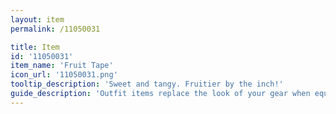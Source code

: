 ```yaml
---
layout: item
permalink: /11050031

title: Item
id: '11050031'
item_name: 'Fruit Tape'
icon_url: '11050031.png'
tooltip_description: 'Sweet and tangy. Fruitier by the inch!'
guide_description: 'Outfit items replace the look of your gear when equipped.'
---
```

